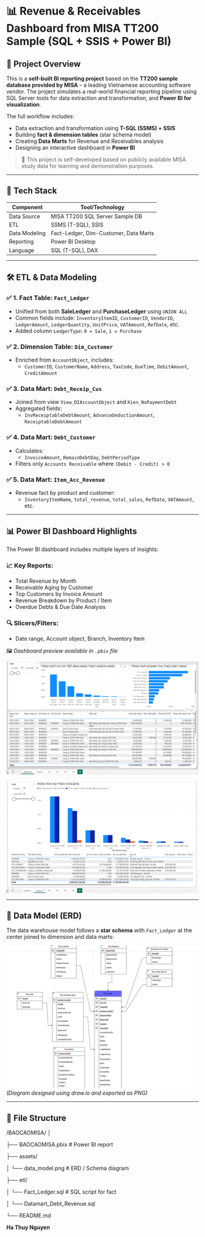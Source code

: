 # 📊 Revenue & Receivables Dashboard from MISA TT200 Sample (SQL + SSIS + Power BI)

## 📌 Project Overview

This is a **self-built BI reporting project** based on the **TT200 sample database provided by MISA** – a leading Vietnamese accounting software vendor. The project simulates a real-world financial reporting pipeline using SQL Server tools for data extraction and transformation, and **Power BI for visualization**.

The full workflow includes:
- Data extraction and transformation using **T-SQL (SSMS) + SSIS**
- Building **fact & dimension tables** (star schema model)
- Creating **Data Marts** for Revenue and Receivables analysis
- Designing an interactive dashboard in **Power BI**

> 📌 This project is self-developed based on publicly available MISA study data for learning and demonstration purposes.

---

## 🧰 Tech Stack

| Component     | Tool/Technology           |
|---------------|---------------------------|
| Data Source   | MISA TT200 SQL Server Sample DB |
| ETL           | SSMS (T-SQL), SSIS        |
| Data Modeling | Fact-Ledger, Dim-Customer, Data Marts |
| Reporting     | Power BI Desktop          |
| Language      | SQL (T-SQL), DAX          |

---

## 🛠️ ETL & Data Modeling

### ✅ 1. Fact Table: `Fact_Ledger`

- Unified from both **SaleLedger** and **PurchaseLedger** using `UNION ALL`
- Common fields include: `InventoryItemID`, `CustomerID`, `VendorID`, `LedgerAmount`, `LedgerQuantity`, `UnitPrice`, `VATAmount`, `RefDate`, etc.
- Added column `LedgerType`: `0 = Sale`, `1 = Purchase`

### ✅ 2. Dimension Table: `Dim_Customer`

- Enriched from `AccountObject`, includes:
  - `CustomerID`, `CustomerName`, `Address`, `TaxCode`, `DueTime`, `DebitAmount`, `CreditAmount`

### ✅ 3. Data Mart: `Debt_Receip_Cus`

- Joined from view `View_DIAccountObject` and `Kien_NoPaymentDebt`
- Aggregated fields:
  - `InvReceiptableDebtAmount`, `AdvanceDeductionAmount`, `ReceiptableDebtAmount`

### ✅ 4. Data Mart: `Debt_Customer`

- Calculates:
  - `InvoiceAmount`, `RemainDebtDay`, `DebtPeriodType`
- Filters only `Accounts Receivable` where `(Debit - Credit) > 0`

### ✅ 5. Data Mart: `Item_Acc_Revenue`

- Revenue fact by product and customer:
  - `InventoryItemName`, `total_revenue`, `total_sales`, `RefDate`, `VATAmount`, etc.

---

## 📊 Power BI Dashboard Highlights

The Power BI dashboard includes multiple layers of insights:

### 📈 Key Reports:
- Total Revenue by Month
- Receivable Aging by Customer
- Top Customers by Invoice Amount
- Revenue Breakdown by Product / Item
- Overdue Debts & Due Date Analysis

### 🔍 Slicers/Filters:
- Date range, Account object, Branch, Inventory Item

🖼️ *Dashboard preview available in `.pbix` file*

![PowerBI Dashboard Revenue](images/revenue_report.png)


![PowerBI Dashboard Receivables](images/receivables_report.png)

---

## 🧩 Data Model (ERD)

The data warehouse model follows a **star schema** with `Fact_Ledger` at the center joined to dimension and data marts:

![Data Model](images/datamodel.png)  
*(Diagram designed using draw.io and exported as PNG)*

---

## 📁 File Structure
/BAOCAOMISA/
│

├── BAOCAOMISA.pbix # Power BI report

├── assets/

│ └── data_model.png # ERD / Schema diagram

├── etl/

│ └── Fact_Ledger.sql # SQL script for fact

│ └── Datamart_Debt_Revenue.sql

└── README.md


**Ha Thuy Nguyen**  
